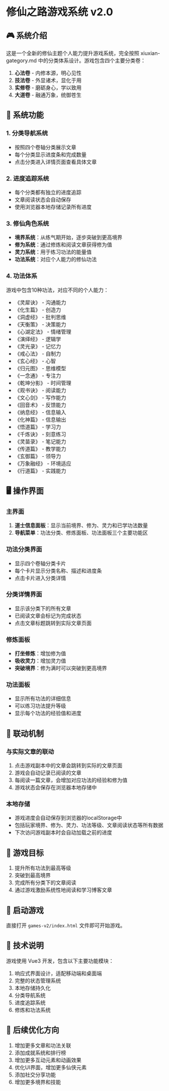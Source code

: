 # 修仙之路游戏系统 v2.0

## 🎮 系统介绍

这是一个全新的修仙主题个人能力提升游戏系统，完全按照 xiuxian-gategory.md 中的分类体系设计。游戏包含四个主要分类卷：

1. **心法卷** - 内修本源，明心见性
2. **技法卷** - 外显诸术，显化于用
3. **实修卷** - 磨砺身心，学以致用
4. **大道卷** - 融通万象，统御苍生

## 🧭 系统功能

### 1. 分类导航系统
- 按照四个卷轴分类展示文章
- 每个分类显示进度条和完成数量
- 点击分类进入详情页面查看具体文章

### 2. 进度追踪系统
- 每个分类都有独立的进度追踪
- 文章阅读状态会自动保存
- 使用浏览器本地存储记录所有进度

### 3. 修仙角色系统
- **境界系统**：从练气期开始，逐步突破到更高境界
- **修为系统**：通过修炼和阅读文章获得修为值
- **灵力系统**：用于练习功法的能量值
- **功法系统**：对应个人能力的修仙功法

### 4. 功法体系
游戏中包含10种功法，对应不同的个人能力：
- 《灵犀诀》 - 沟通能力
- 《化生篇》 - 创造力
- 《洞虚经》 - 批判思维
- 《天衡策》 - 决策能力
- 《心湖定法》 - 情绪管理
- 《演绎经》 - 逻辑学
- 《灵光录》 - 记忆力
- 《戒心法》 - 自制力
- 《玄心经》 - 心智
- 《归元图》 - 思维模型
- 《一念通》 - 专注力
- 《乾坤分影》 - 时间管理
- 《观书诀》 - 阅读能力
- 《文心剑》 - 写作能力
- 《回音术》 - 反馈能力
- 《纳息经》 - 信息输入
- 《化神篇》 - 信息输出
- 《悟道篇》 - 学习力
- 《千炼诀》 - 刻意练习
- 《灵苗录》 - 笔记能力
- 《传道篇》 - 教学能力
- 《玄御篇》 - 领导力
- 《万象融经》 - 环境适应
- 《行道篇》 - 实践能力

## 🖥️ 操作界面

### 主界面
1. **道士信息面板**：显示当前境界、修为、灵力和已学功法数量
2. **导航菜单**：功法分类、修炼面板、功法面板三个主要功能区

### 功法分类界面
- 显示四个卷轴分类卡片
- 每个卡片显示分类名称、描述和进度条
- 点击卡片进入分类详情

### 分类详情界面
- 显示该分类下的所有文章
- 已阅读文章会标记为完成状态
- 点击文章标题跳转到实际文章页面

### 修炼面板
- **打坐修炼**：增加修为值
- **吸收灵力**：增加灵力值
- **突破境界**：修为满时可以突破到更高境界

### 功法面板
- 显示所有功法的详细信息
- 可以练习功法提升等级
- 显示每个功法的经验值和进度

## 🔄 联动机制

### 与实际文章的联动
1. 点击游戏副本中的文章会跳转到实际的文章页面
2. 游戏会自动记录已阅读的文章
3. 每阅读一篇文章，会增加对应功法的经验和修为值
4. 游戏状态会保存在浏览器本地存储中

### 本地存储
- 游戏进度会自动保存到浏览器的localStorage中
- 包括玩家境界、修为、灵力、功法等级、文章阅读状态等所有数据
- 下次访问游戏副本时会自动加载之前的进度

## 🎯 游戏目标

1. 提升所有功法到最高等级
2. 突破到最高境界
3. 完成所有分类下的文章阅读
4. 通过游戏激励系统性地阅读和学习博客文章

## 🚀 启动游戏

直接打开 `games-v2/index.html` 文件即可开始游戏。

## 📝 技术说明

游戏使用 Vue3 开发，包含以下主要功能模块：
1. 响应式界面设计，适配移动端和桌面端
2. 完整的状态管理系统
3. 本地存储持久化
4. 分类导航系统
5. 进度追踪系统
6. 修炼和功法系统

## 🔧 后续优化方向

1. 增加更多文章和功法关联
2. 添加成就系统和排行榜
3. 增加更多互动元素和动画效果
4. 优化UI界面，增加更多仙侠元素
5. 添加社交分享功能
6. 增加更多境界和技能